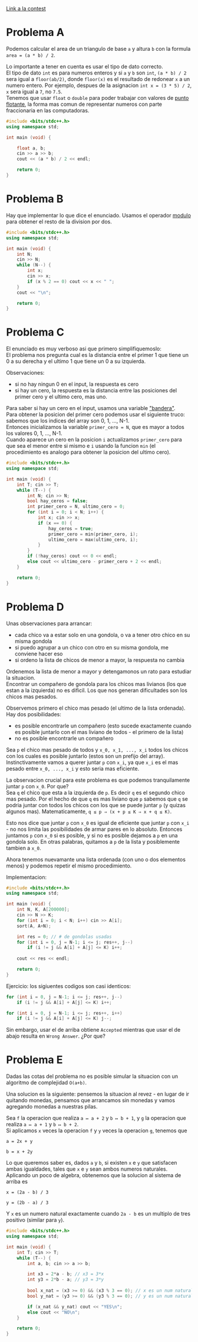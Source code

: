[Link a la contest](https://vjudge.net/contest/562757)

# Problema A

Podemos calcular el area de un triangulo de base `a` y altura `b` con la formula `area = (a * b) / 2`.

Lo importante a tener en cuenta es usar el tipo de dato correcto. \
El tipo de dato `int` es para numeros enteros y si `a` y `b` son `int`, `(a * b) / 2` sera igual a `floor(ab/2)`,
donde `floor(x)` es el resultado de redonear `x` a un numero entero. Por ejemplo, despues de la asignacion
`int x = (3 * 5) / 2`, `x` sera igual a `7`, no `7.5`. \
Tenemos que usar `float` o `double` para poder trabajar con valores de [punto flotante](https://en.wikipedia.org/wiki/Floating-point_arithmetic),
la forma mas comun de representar numeros con parte fraccionaria en las computadoras.
```c++
#include <bits/stdc++.h>
using namespace std;

int main (void) {

    float a, b;
    cin >> a >> b;
    cout << (a * b) / 2 << endl;

    return 0;
}
```

# Problema B

Hay que implementar lo que dice el enunciado. Usamos el operador [modulo](https://en.wikipedia.org/wiki/Modulo) para obtener el resto de la division por dos.

```c++
#include <bits/stdc++.h>
using namespace std;

int main (void) {
    int N;
    cin >> N;
    while (N--) {
        int x;
        cin >> x;
        if (x % 2 == 0) cout << x << " ";
    }
    cout << "\n";

    return 0;
}
```

# Problema C

El enunciado es muy verboso asi que primero simplifiquemoslo: \
El problema nos pregunta cual es la distancia entre el primer 1 que tiene un 0 a su derecha y el ultimo 1 que tiene un 0 a su izquierda.

Observaciones:
+ si no hay ningun 0 en el input, la respuesta es cero
+ si hay un cero, la respuesta es la distancia entre las posiciones del primer cero y el ultimo cero, mas uno.

Para saber si hay un cero en el input, usamos una variable ["bandera"](https://stackoverflow.com/questions/17402125/what-is-a-flag-variable). \
Para obtener la posicion del primer cero podemos usar el siguiente truco: sabemos que los indices del array son 0, 1, ..., N-1. \
Entonces inicializamos la variable `primer_cero = N`, que es mayor a todos los valores 0, 1, ..., N-1. \
Cuando aparece un cero en la posicion `i` actualizamos `primer_cero` para que sea el menor entre si mismo e `i` usando la funcion `min` (el procedimiento es analogo para obtener la posicion del ultimo cero).

```c++
#include <bits/stdc++.h>
using namespace std;

int main (void) {
    int T; cin >> T;
    while (T--) {
        int N; cin >> N;
        bool hay_ceros = false;
        int primer_cero = N, ultimo_cero = 0;
        for (int i = 0; i < N; i++) {
            int x; cin >> x;
            if (x == 0) {
                hay_ceros = true;
                primer_cero = min(primer_cero, i);
                ultimo_cero = max(ultimo_cero, i);
            }
        }
        if (!hay_ceros) cout << 0 << endl;
        else cout << ultimo_cero - primer_cero + 2 << endl;
    }

    return 0;
}
```

# Problema D

Unas observaciones para arrancar:
+ cada chico va a estar solo en una gondola, o va a tener otro chico en su misma gondola
+ si puedo agrupar a un chico con otro en su misma gondola, me conviene hacer eso
+ si ordeno la lista de chicos de menor a mayor, la respuesta no cambia

Ordenemos la lista de menor a mayor y detengamonos un rato para estudiar la situacion. \
Encontrar un compañero de gondola para los chicos mas livianos (los que estan a la izquierda) no es dificil. Los que nos generan dificultades son los chicos mas pesados.

Observemos primero el chico mas pesado (el ultimo de la lista ordenada). Hay dos posibilidades:
+ es posible encontrarle un compañero (esto sucede exactamente cuando es posible juntarlo con el mas liviano de todos - el primero de la lista)
+ no es posible encontrarle un compañero

Sea `p` el chico mas pesado de todos y `x_0, x_1, ..., x_i` todos los chicos con los cuales es posible juntarlo (estos son un prefijo del array).
Instinctivamente vamos a querer juntar `p` con `x_i`, ya que `x_i` es el mas pesado entre `x_0, ..., x_i` y esto seria mas eficiente.

La observacion crucial para este problema es que podemos tranquilamente juntar `p` con `x_0`. Por que? \
Sea `q` el chico que esta a la izquierda de `p`. Es decir `q` es el segundo chico mas pesado. Por el hecho de que `q` es mas liviano que `p` sabemos que
`q` se podria juntar con todos los chicos con los que se puede juntar `p` (y quizas algunos mas). Matematicamente,  `q ≤ p ⇒ (x + p ≤ K ⇒ x + q ≤ K)`.

Esto nos dice que juntar `p` con `x_0` es igual de eficiente que juntar `p` con `x_i` - no nos limita las posibilidades de armar pares en lo absoluto.
Entonces juntamos `p` con `x_0` si es posible, y si no es posible dejamos a `p` en una gondola solo. En otras palabras, quitamos a `p` de la lista y posiblemente tambien a `x_0`.

Ahora tenemos nuevamante una lista ordenada (con uno o dos elementos menos) y podemos repetir el mismo procedimiento.

Implementacion:
```c++
#include <bits/stdc++.h>
using namespace std;

int main (void) {
    int N, K, A[200000];
    cin >> N >> K;
    for (int i = 0; i < N; i++) cin >> A[i];
    sort(A, A+N);

    int res = 0; // # de gondolas usadas
    for (int i = 0, j = N-1; i <= j; res++, j--)
        if (i != j && A[i] + A[j] <= K) i++;
    
    cout << res << endl;

    return 0;
}
```

Ejercicio: los sigiuentes codigos son casi identicos:
```c++
for (int i = 0, j = N-1; i <= j; res++, j--)
    if (i != j && A[i] + A[j] <= K) i++;
```
```c++
for (int i = 0, j = N-1; i <= j; res++, i++)
    if (i != j && A[i] + A[j] <= K) j--;
```
Sin embargo, usar el de arriba obtiene `Accepted` mientras que usar el de abajo resulta en `Wrong Answer`. ¿Por que?

# Problema E

Dadas las cotas del problema no es posible simular la situacion con un algoritmo de complejidad `O(a+b)`.

Una solucion es la siguiente: pensemos la situacion al revez - en lugar de ir quitando monedas, pensamos que arrancamos sin monedas y vamos agregando monedas a nuestras pilas.

Sea `f` la operacion que realiza `a ↦ a + 2` y `b ↦ b + 1`, y `g` la operacion que realiza `a ↦ a + 1` y `b ↦ b + 2`. \
Si aplicamos `x` veces la operacion `f` y `y` veces la operacion `g`, tenemos que

`` a = 2x + y ``

`` b = x + 2y ``

Lo que queremos saber es, dados `a` y `b`, si existen `x` e `y` que satisfacen ambas igualdades, tales que `x` e `y` sean ambos numeros naturales.
Aplicando un poco de algebra, obtenemos que la solucion al sistema de arriba es

`` x = (2a - b) / 3 ``

`` y = (2b - a) / 3 ``

Y `x` es un numero natural exactamente cuando `2a - b` es un multiplo de tres positivo (similar para `y`).

```c++
#include <bits/stdc++.h>
using namespace std;

int main (void) {
    int T; cin >> T;
    while (T--) {
        int a, b; cin >> a >> b;

        int x3 = 2*a - b; // x3 = 3*x
        int y3 = 2*b - a; // y3 = 3*y
        
        bool x_nat = (x3 >= 0) && (x3 % 3 == 0); // x es un num natural
        bool y_nat = (y3 >= 0) && (y3 % 3 == 0); // y es un num natural

        if (x_nat && y_nat) cout << "YES\n";
        else cout << "NO\n";
    }

    return 0;
}
```

